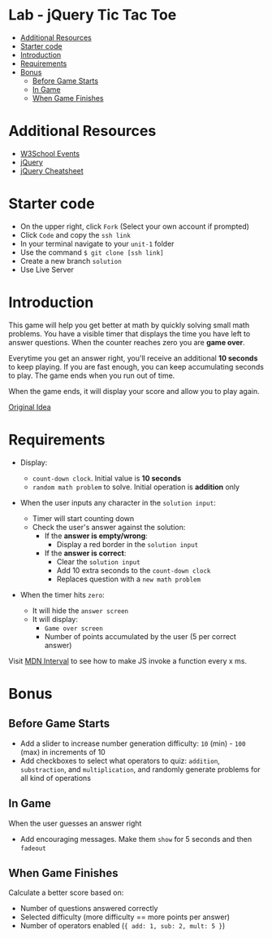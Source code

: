 # Lab - jQuery Tic Tac Toe <!-- omit in toc -->
- [Additional Resources](#additional-resources)
- [Starter code](#starter-code)
- [Introduction](#introduction)
- [Requirements](#requirements)
- [Bonus](#bonus)
  - [Before Game Starts](#before-game-starts)
  - [In Game](#in-game)
  - [When Game Finishes](#when-game-finishes)

# Additional Resources
- [W3School Events](https://www.w3schools.com/tags/ref_eventattributes.asp)
- [jQuery](https://api.jquery.com/)
- [jQuery Cheatsheet](https://oscarotero.com/jquery/)

# Starter code
- On the upper right, click `Fork` (Select your own account if prompted)
- Click `Code` and copy the `ssh link`
- In your terminal navigate to your `unit-1` folder
- Use the command `$ git clone [ssh link]`
- Create a new branch `solution`
- Use Live Server

# Introduction
This game will help you get better at math by quickly solving small math problems. You have a visible timer that displays the time you have left to answer questions. When the counter reaches zero you are **game over**.

Everytime you get an answer right, you'll receive an additional **10 seconds** to keep playing. If you are fast enough, you can keep accumulating seconds to play. The game ends when you run out of time.

When the game ends, it will display your score and allow you to play again.

[Original Idea](http://www.mental-math-trainer.com)

# Requirements
- Display:
  - `count-down clock`. Initial value is **10 seconds**
  - `random math problem` to solve. Initial operation is **addition** only

- When the user inputs any character in the `solution input`:
  - Timer will start counting down
  - Check the user's answer against the solution:
    - If the **answer is empty/wrong**:
      - Display a red border in the `solution input`
    - If the **answer is correct**:
      - Clear the `solution input`
      - Add 10 extra seconds to the `count-down clock`
      - Replaces question with a `new math problem`

- When the timer hits `zero`:
  - It will hide the `answer screen`
  - It will display:
    - `Game over screen`
    - Number of points accumulated by the user (5 per correct answer)

Visit [MDN Interval](https://developer.mozilla.org/en-US/docs/Web/API/WindowOrWorkerGlobalScope/setInterval) to see how to make JS invoke a function every x ms.

# Bonus
## Before Game Starts
- Add a slider to increase number generation difficulty: `10` (min) - `100` (max) in increments of 10
- Add checkboxes to select what operators to quiz: `addition`, `substraction`, and `multiplication`, and randomly generate problems for all kind of operations

## In Game
When the user guesses an answer right
- Add encouraging messages. Make them `show` for 5 seconds and then `fadeout`

## When Game Finishes
Calculate a better score based on:
  - Number of questions answered correctly
  - Selected difficulty (more difficulty == more points per answer)
  - Number of operators enabled (`{ add: 1, sub: 2, mult: 5 }`)
